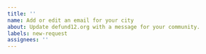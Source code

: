 ```yaml
---
title: ''
name: Add or edit an email for your city
about: Update defund12.org with a message for your community.
labels: new-request
assignees: ''
---
```


<!--
Hi, thanks for your interest in adding your city to the website. Emails on defund12.org are all written by community members. To add your city, you **must** provide:

- Email addresses (at least one) of the government officials you’d like to receive the message
- Detailed message concerning the budgeting decisions at stake in your community

**_Until you provide this content, we cannot post your city._**

Follow our [email style guidelines](https://github.com/defund12/defund12.org/blob/gh-pages/EMAIL_TEMPLATE_STYLE_GUIDE.md) for quicker acceptance. Remember that messages must be city-specific and focused on defunding the police. If your message is copied from an external source, please provide a link to the original source.

Your request will be **closed** until you reply with the necessary content. Thank you!
-->
